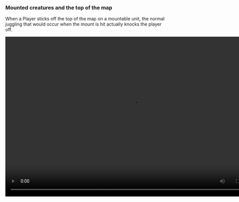 ### Mounted creatures and the top of the map


When a Player sticks off the top of the map on a mountable unit, the normal juggling that would occur when the mount is hit actually knocks the player off.


<video controls="true" width="800" height="500" ><source src="https://raw.githubusercontent.com/1IlIl/wikidata/main/tra_trsw2_stuff/MountedTopSoH.mp4"></video>

